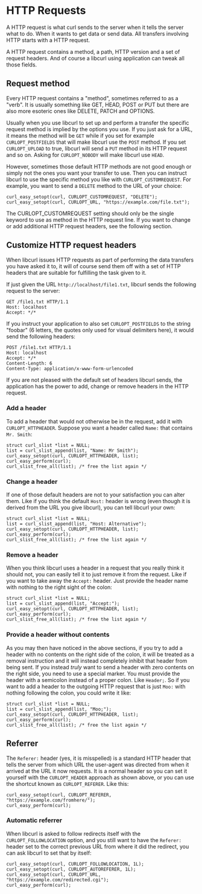 # HTTP Requests

A HTTP request is what curl sends to the server when it tells the server what
to do. When it wants to get data or send data. All transfers involving HTTP
starts with a HTTP request.

A HTTP request contains a method, a path, HTTP version and a set of request
headers. And of course a libcurl using application can tweak all those fields.

## Request method

Every HTTP request contains a "method", sometimes referred to as a "verb". It
is usually something like GET, HEAD, POST or PUT but there are also more
esoteric ones like DELETE, PATCH and OPTIONS.

Usually when you use libcurl to set up and perform a transfer the specific
request method is implied by the options you use. If you just ask for a URL,
it means the method will be `GET` while if you set for example
`CURLOPT_POSTFIELDS` that will make libcurl use the `POST` method. If you set
`CURLOPT_UPLOAD` to true, libcurl will send a `PUT` method in its HTTP request
and so on. Asking for `CURLOPT_NOBODY` will make libcurl use `HEAD`.

However, sometimes those default HTTP methods are not good enough or simply
not the ones you want your transfer to use. Then you can instruct libcurl to
use the specific method you like with `CURLOPT_CUSTOMREQUEST`. For example,
you want to send a `DELETE` method to the URL of your choice:

    curl_easy_setopt(curl, CURLOPT_CUSTOMREQUEST, "DELETE");
    curl_easy_setopt(curl, CURLOPT_URL, "https://example.com/file.txt");

The CURLOPT_CUSTOMREQUEST setting should only be the single keyword to use as
method in the HTTP request line. If you want to change or add additional HTTP
request headers, see the following section.

## Customize HTTP request headers

When libcurl issues HTTP requests as part of performing the data transfers you
have asked it to, it will of course send them off with a set of HTTP headers
that are suitable for fulfilling the task given to it.

If just given the URL `http://localhost/file1.txt`, libcurl sends the
following request to the server:

    GET /file1.txt HTTP/1.1
    Host: localhost
    Accept: */*

If you instruct your application to also set `CURLOPT_POSTFIELDS` to the
string "foobar" (6 letters, the quotes only used for visual delimiters here),
it would send the following headers:

    POST /file1.txt HTTP/1.1
    Host: localhost
    Accept: */*
    Content-Length: 6
    Content-Type: application/x-www-form-urlencoded

If you are not pleased with the default set of headers libcurl sends, the
application has the power to add, change or remove headers in the HTTP
request.

### Add a header

To add a header that would not otherwise be in the request, add it with
`CURLOPT_HTTPHEADER`. Suppose you want a header called `Name:` that contains
`Mr. Smith`:

    struct curl_slist *list = NULL;
    list = curl_slist_append(list, "Name: Mr Smith");
    curl_easy_setopt(curl, CURLOPT_HTTPHEADER, list);
    curl_easy_perform(curl);
    curl_slist_free_all(list); /* free the list again */

### Change a header

If one of those default headers are not to your satisfaction you can alter
them. Like if you think the default `Host:` header is wrong (even though it is
derived from the URL you give libcurl), you can tell libcurl your own:

    struct curl_slist *list = NULL;
    list = curl_slist_append(list, "Host: Alternative");
    curl_easy_setopt(curl, CURLOPT_HTTPHEADER, list);
    curl_easy_perform(curl);
    curl_slist_free_all(list); /* free the list again */

### Remove a header

When you think libcurl uses a header in a request that you really think it
should not, you can easily tell it to just remove it from the request. Like if
you want to take away the `Accept:` header. Just provide the header name with
nothing to the right sight of the colon:

    struct curl_slist *list = NULL;
    list = curl_slist_append(list, "Accept:");
    curl_easy_setopt(curl, CURLOPT_HTTPHEADER, list);
    curl_easy_perform(curl);
    curl_slist_free_all(list); /* free the list again */

### Provide a header without contents

As you may then have noticed in the above sections, if you try to add a header
with no contents on the right side of the colon, it will be treated as a
removal instruction and it will instead completely inhibit that header from
being sent. If you instead *truly* want to send a header with zero contents on
the right side, you need to use a special marker. You must provide the header
with a semicolon instead of a proper colon. Like `Header;`. So if you want to
add a header to the outgoing HTTP request that is just `Moo:` with nothing
following the colon, you could write it like:

    struct curl_slist *list = NULL;
    list = curl_slist_append(list, "Moo;");
    curl_easy_setopt(curl, CURLOPT_HTTPHEADER, list);
    curl_easy_perform(curl);
    curl_slist_free_all(list); /* free the list again */

## Referrer

The `Referer:` header (yes, it is misspelled) is a standard HTTP header that
tells the server from which URL the user-agent was directed from when it
arrived at the URL it now requests. It is a normal header so you can set it
yourself with the `CURLOPT_HEADER` approach as shown above, or you can use the
shortcut known as `CURLOPT_REFERER`. Like this:

    curl_easy_setopt(curl, CURLOPT_REFERER, "https://example.com/fromhere/");
    curl_easy_perform(curl);

### Automatic referrer

When libcurl is asked to follow redirects itself with the
`CURLOPT_FOLLOWLOCATION` option, and you still want to have the `Referer:`
header set to the correct previous URL from where it did the redirect, you can
ask libcurl to set that by itself:

    curl_easy_setopt(curl, CURLOPT_FOLLOWLOCATION, 1L);
    curl_easy_setopt(curl, CURLOPT_AUTOREFERER, 1L);
    curl_easy_setopt(curl, CURLOPT_URL, "https://example.com/redirected.cgi");
    curl_easy_perform(curl);
